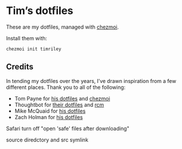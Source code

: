 # Tim’s dotfiles

These are my dotfiles, managed with [chezmoi](https://github.com/twpayne/chezmoi).

Install them with:

```
chezmoi init timriley
```

## Credits

In tending my dotfiles over the years, I’ve drawn inspiration from a few different places.
Thank you to all of the following:

- Tom Payne for [his dotfiles](https://github.com/twpayne/dotfiles) and [chezmoi](https://github.com/twpayne/chezmoi)
- Thoughtbot for [their dotfiles](https://github.com/thoughtbot/dotfiles) and [rcm](https://github.com/thoughtbot/rcm)
- Mike McQuaid for [his dotfiles](https://github.com/MikeMcQuaid/dotfiles)
- Zach Holman for [his dotfiles](https://github.com/holman/dotfiles)



Safari turn off "open 'safe' files after downloading"

source diredctory and src symlink
